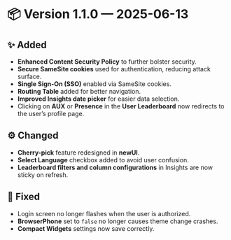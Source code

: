 # 📦 Version 1.1.0 — 2025-06-13

## ✨ Added
- **Enhanced Content Security Policy** to further bolster security.
- **Secure SameSite cookies** used for authentication, reducing attack surface.
- **Single Sign-On (SSO)** enabled via SameSite cookies.
- **Routing Table** added for better navigation.
- **Improved Insights date picker** for easier data selection.
- Clicking on **AUX** or **Presence** in the **User Leaderboard** now redirects to the user’s profile page.

## ⚙️ Changed
- **Cherry-pick** feature redesigned in **newUI**.
- **Select Language** checkbox added to avoid user confusion.
- **Leaderboard filters and column configurations** in Insights are now sticky on refresh.

## 🐛 Fixed
- Login screen no longer flashes when the user is authorized.
- **BrowserPhone** set to `false` no longer causes theme change crashes.
- **Compact Widgets** settings now save correctly.